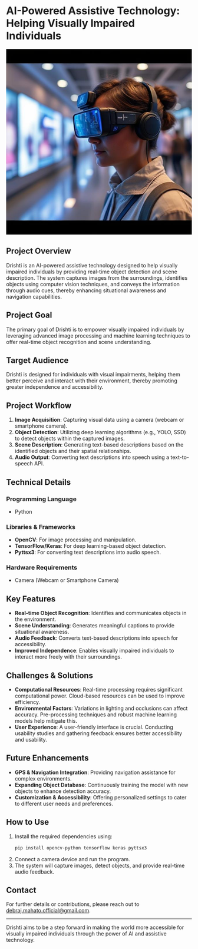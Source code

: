 # AI-Powered Assistive Technology: Helping Visually Impaired Individuals

![Project Image](https://github.com/babban52/AI-Powered-Assistive-Technology-Helping-Visually-Impaired-Individuals/blob/main/picture)

## Project Overview

Drishti is an AI-powered assistive technology designed to help visually impaired individuals by providing real-time object detection and scene description. The system captures images from the surroundings, identifies objects using computer vision techniques, and conveys the information through audio cues, thereby enhancing situational awareness and navigation capabilities.

## Project Goal

The primary goal of Drishti is to empower visually impaired individuals by leveraging advanced image processing and machine learning techniques to offer real-time object recognition and scene understanding.

## Target Audience

Drishti is designed for individuals with visual impairments, helping them better perceive and interact with their environment, thereby promoting greater independence and accessibility.

## Project Workflow

1. **Image Acquisition**: Capturing visual data using a camera (webcam or smartphone camera).
2. **Object Detection**: Utilizing deep learning algorithms (e.g., YOLO, SSD) to detect objects within the captured images.
3. **Scene Description**: Generating text-based descriptions based on the identified objects and their spatial relationships.
4. **Audio Output**: Converting text descriptions into speech using a text-to-speech API.

## Technical Details

### Programming Language

- Python

### Libraries & Frameworks

- **OpenCV**: For image processing and manipulation.
- **TensorFlow/Keras**: For deep learning-based object detection.
- **Pyttsx3**: For converting text descriptions into audio speech.

### Hardware Requirements

- Camera (Webcam or Smartphone Camera)

## Key Features

- **Real-time Object Recognition**: Identifies and communicates objects in the environment.
- **Scene Understanding**: Generates meaningful captions to provide situational awareness.
- **Audio Feedback**: Converts text-based descriptions into speech for accessibility.
- **Improved Independence**: Enables visually impaired individuals to interact more freely with their surroundings.

## Challenges & Solutions

- **Computational Resources**: Real-time processing requires significant computational power. Cloud-based resources can be used to improve efficiency.
- **Environmental Factors**: Variations in lighting and occlusions can affect accuracy. Pre-processing techniques and robust machine learning models help mitigate this.
- **User Experience**: A user-friendly interface is crucial. Conducting usability studies and gathering feedback ensures better accessibility and usability.

## Future Enhancements

- **GPS & Navigation Integration**: Providing navigation assistance for complex environments.
- **Expanding Object Database**: Continuously training the model with new objects to enhance detection accuracy.
- **Customization & Accessibility**: Offering personalized settings to cater to different user needs and preferences.

## How to Use

1. Install the required dependencies using:
   ```bash
   pip install opencv-python tensorflow keras pyttsx3
   ```
2. Connect a camera device and run the program.
3. The system will capture images, detect objects, and provide real-time audio feedback.

## Contact

For further details or contributions, please reach out to debraj.mahato.official@gmail.com.

---

Drishti aims to be a step forward in making the world more accessible for visually impaired individuals through the power of AI and assistive technology.

